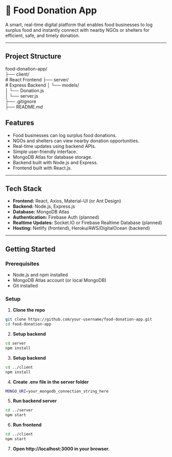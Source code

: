 # 🍱 Food Donation App

A smart, real-time digital platform that enables food businesses to log surplus food and instantly connect with nearby NGOs or shelters for efficient, safe, and timely donation.

---

## Project Structure

food-donation-app/<br>
├── client/<br>         # React Frontend
├── server/<br>         # Express Backend
│   └── models/<br>
│       └── Donation.js<br>
│   └── server.js<br>
├── .gitignore<br>
├── README.md<br>

## Features

- Food businesses can log surplus food donations.
- NGOs and shelters can view nearby donation opportunities.
- Real-time updates using backend APIs.
- Simple user-friendly interface.
- MongoDB Atlas for database storage.
- Backend built with Node.js and Express.
- Frontend built with React.js.

---

## Tech Stack

- **Frontend:** React, Axios, Material-UI (or Ant Design)
- **Backend:** Node.js, Express.js
- **Database:** MongoDB Atlas
- **Authentication:** Firebase Auth (planned)
- **Realtime Updates:** Socket.IO or Firebase Realtime Database (planned)
- **Hosting:** Netlify (frontend), Heroku/AWS/DigitalOcean (backend)

---

## Getting Started

### Prerequisites

- Node.js and npm installed
- MongoDB Atlas account (or local MongoDB)
- Git installed

### Setup

1. **Clone the repo**

```bash
git clone https://github.com/your-username/food-donation-app.git
cd food-donation-app
```

2. **Setup backend**

```bash
cd server
npm install
```

3. **Setup backend**
   
```bash
cd ../client
npm install
```

4. **Create .env file in the server folder**

```bash
MONGO_URI=your_mongodb_connection_string_here
```

5. **Run backend server**

```bash
cd ../server
npm start
```

6. **Run frontend**

```bash
cd ../client
npm start
```

7. **Open http://localhost:3000 in your browser.**
